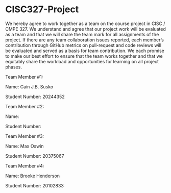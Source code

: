 # CISC327-Project

We hereby agree to work together as a team on the course project in CISC / CMPE 327. We understand and agree that our project work will be evaluated as a team and that we will share the team mark for all assignments of the project. If there are any team collaboration issues reported, each member’s contribution through GitHub metrics on pull-request and code reviews will be evaluated and served as a basis for team contribution. We each promise to make our best effort to ensure that the team works together and that we equitably share the workload and opportunities for learning on all project phases.

Team Member #1:

Name: Cain J.B. Susko

Student Number: 20244352

Team Member #2:

Name:

Student Number:

Team Member #3:

Name: Max Oswin

Student Number: 20375067

Team Member #4:

Name: Brooke Henderson

Student Number: 20102833
